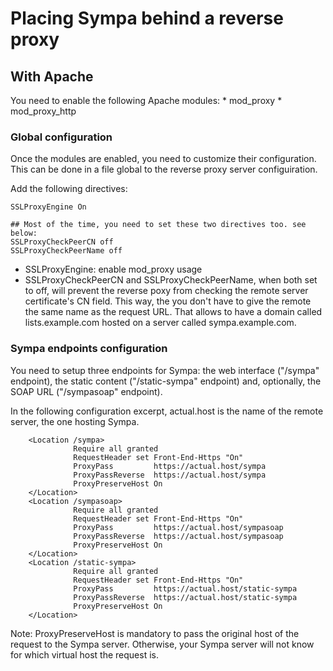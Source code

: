 # Placing Sympa behind a reverse proxy

## With Apache

You need to enable the following Apache modules:
    * mod_proxy
    * mod_proxy_http

### Global configuration
 
Once the modules are enabled, you need to customize their configuration.
This can be done in a file global to the reverse proxy server configuiration.

Add the following directives:

```
SSLProxyEngine On

## Most of the time, you need to set these two directives too. see below:
SSLProxyCheckPeerCN off
SSLProxyCheckPeerName off
```
  * SSLProxyEngine: enable mod_proxy usage
  * SSLProxyCheckPeerCN and SSLProxyCheckPeerName, when both set to off, 
    will prevent the reverse poxy from checking the remote server certificate's CN field.
    This way, the you don't have to give the remote the same name as the request URL. That allows to
    have a domain called lists.example.com hosted on a server called sympa.example.com.
  
### Sympa endpoints configuration

You need to setup three endpoints for Sympa: the web interface ("/sympa" endpoint), the static content
("/static-sympa" endpoint) and, optionally, the SOAP URL ("/sympasoap" endpoint).

In the following configuration excerpt, actual.host is the name of the remote server, the one hosting Sympa.

```
    <Location /sympa>
              Require all granted
              RequestHeader set Front-End-Https "On"
              ProxyPass         https://actual.host/sympa
              ProxyPassReverse  https://actual.host/sympa
              ProxyPreserveHost On
    </Location>
    <Location /sympasoap>
              Require all granted
              RequestHeader set Front-End-Https "On"
              ProxyPass         https://actual.host/sympasoap
              ProxyPassReverse  https://actual.host/sympasoap
              ProxyPreserveHost On
    </Location>
    <Location /static-sympa>
              Require all granted
              RequestHeader set Front-End-Https "On"
              ProxyPass         https://actual.host/static-sympa
              ProxyPassReverse  https://actual.host/static-sympa
              ProxyPreserveHost On
    </Location>
```
Note: ProxyPreserveHost is mandatory to pass the original host of the request to the Sympa server. Otherwise, your Sympa server
will not know for which virtual host the request is.

